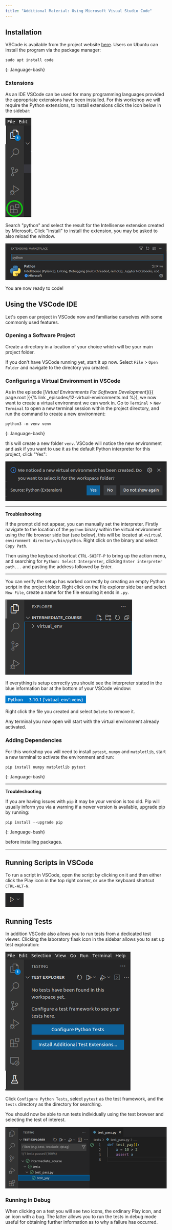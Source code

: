 ```yaml
---
title: "Additional Material: Using Microsoft Visual Studio Code"
---
```


## Installation

VSCode is available from the project website [here](https://code.visualstudio.com/download).
Users on Ubuntu can install the program via the package manager:

~~~
sudo apt install code
~~~
{: .language-bash}

### Extensions

As an IDE VSCode can be used for many programming languages
provided the appropriate extensions have been installed.
For this workshop we will require the Python extensions,
to install extensions click the icon below in the sidebar:

![extensions_icon](../fig/extensions.png)

Search "python" and select the result for the Intellisense extension created by Microsoft.
Click "Install" to install the extension, you may be asked to also reload the window.

![ext_python](../fig/python_ext.png)

You are now ready to code!


## Using the VSCode IDE

Let's open our project in VSCode now
and familiarise ourselves with some commonly used features.

### Opening a Software Project

Create a directory in a location of your choice which will be your main project folder.

If you don't have VSCode running yet, start it up now.
Select `File` > `Open Folder` and navigate to the directory you created.


### Configuring a Virtual Environment in VSCode

As in the episode
[_Virtual Environments For Software Development_]({{ page.root }}{% link _episodes/12-virtual-environments.md %}),
we now want to create a virtual environment we can work in.
Go to `Terminal` > `New Terminal` to open a new terminal session within the project directory,
and run the command to create a new environment:

~~~
python3 -m venv venv
~~~
{: .language-bash}

this will create a new folder `venv`.
VSCode will notice the new environment
and ask if you want to use it as the default Python interpreter for this project,
click "Yes":

![use_env](../fig/use_env.png)

---
**Troubleshooting**

If the prompt did not appear, you can manually set the interpreter.
Firstly navigate to the location of the `python` binary within the virtual environment
using the file browser side bar (see below),
this will be located at `<virtual environment directory>/bin/python`.
Right click on the binary and select `Copy Path`.

Then using the keyboard shortcut `CTRL-SHIFT-P` to bring up the action menu,
and searching for `Python: Select Interpreter`,
clicking `Enter interpreter path...`
and pasting the address followed by Enter.

---

You can verify the setup has worked correctly by
creating an empty Python script in the project folder.
Right click on the file explorer side bar and select `New File`,
create a name for the file ensuring it ends in `.py`.

![file_browser](../fig/file_explorer.png)

If everything is setup correctly you should see
the interpreter stated in the blue information bar at the bottom of your VSCode window:

![indicator](../fig/virtual_env_indicator.png)

Right click the file you created and select `Delete` to remove it.

Any terminal you now open will start with the virtual environment already activated.


### Adding Dependencies

For this workshop you will need to
install `pytest`, `numpy` and `matplotlib`,
start a new terminal to activate the environment
and run:

~~~
pip install numpy matplotlib pytest
~~~
{: .language-bash}

---

**Troubleshooting**

If you are having issues with `pip` it may be your version is too old.
Pip will usually inform you via a warning if a newer version is available,
upgrade pip by running:

~~~
pip install --upgrade pip
~~~
{: .language-bash}

before installing packages.

---


## Running Scripts in VSCode

To run a script in VSCode,
open the script by clicking on it
and then either click the Play icon in the top right corner,
or use the keyboard shortcut `CTRL-ALT-N`.

![run_code](../fig/play.png)


## Running Tests

In addition VSCode also allows you to run tests from a dedicated test viewer.
Clicking the laboratory flask icon in the sidebar allows you to set up test exploration:

![test_explore](../fig/test_explorer.png)

Click `Configure Python Tests`,
select `pytest` as the test framework,
and the `tests` directory as the directory for searching.

You should now be able to run tests individually
using the test browser and selecting the test of interest.

![test_demo](../fig/run_test.png)

### Running in Debug

When clicking on a test you will see two icons,
the ordinary Play icon, and an icon with a bug.
The latter allows you to run the tests in debug mode
useful for obtaining further information as to why a failure has occurred.
